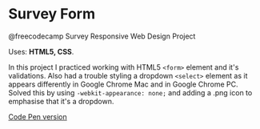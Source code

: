 # Survey Form
@freecodecamp Survey Responsive Web Design Project

Uses: **HTML5, CSS**.

In this project I practiced working with HTML5 `<form>` element and it's validations.
Also had a trouble styling a dropdown `<select>` element as it appears differently in Google Chrome Mac and in Google Chrome PC.
Solved this by using `-webkit-appearance: none;` and adding a .png icon to emphasise that it's a dropdown.

[Code Pen version](https://codepen.io/spline/pen/dLVjEy)

